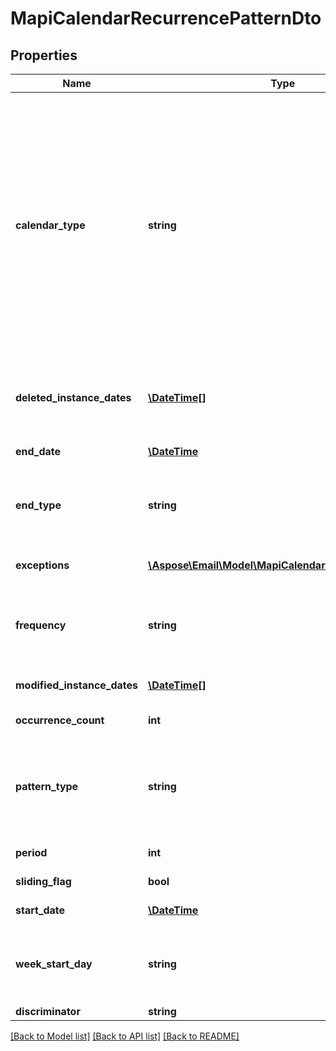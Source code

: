 # MapiCalendarRecurrencePatternDto

## Properties
Name | Type | Description | Notes
------------ | ------------- | ------------- | -------------
**calendar_type** | **string** | Enumerated the calendar type of the mapi recurrence Enum, available values: Default, CalGregorian, CalGregorianUs, CalJapan, CalTaiwan, CalKorea, CalHijri, CalThai, CalHebrew, CalGregorianMeFrench, CalGregorianArabic, CalGregorianXLitEnglish, CalGregorianXLitFrench, CalLunarJapanese, CalChineseLunar, CalSaka, CalLunarEtoChn, CalLunarEtoKor, CalLunarRokuyou, CalLunarKorean, CalUmAlQura | 
**deleted_instance_dates** | [**\DateTime[]**](\DateTime.md) | An array of dates, each of which is the original instance date of either a deleted instance or a modified instance for this recurrence. | [optional] 
**end_date** | [**\DateTime**](\DateTime.md) | End date of an item recurrence pattern. | 
**end_type** | **string** | Enumerates the ending type for the recurrence. Enum, available values: None, EndAfterDate, EndAfterNOccurrences, NeverEnd | 
**exceptions** | [**\Aspose\Email\Model\MapiCalendarExceptionInfoDto[]**](MapiCalendarExceptionInfoDto.md) | An exception specifies changes to an instance of a recurring series. | [optional] 
**frequency** | **string** | Enumerates mapi calendar recurrence frequency Enum, available values: None, Daily, Weekly, Monthly, Yearly | 
**modified_instance_dates** | [**\DateTime[]**](\DateTime.md) | An array of dates, each of which is the date of a modified instance. | [optional] 
**occurrence_count** | **int** | Number of occurrences in a recurrence. | 
**pattern_type** | **string** | Enumerates the mapi calendar recurrence pattern types Enum, available values: Day, Week, Month, MonthEnd, MonthNth, HjMonth, HjMonthNth, HjMonthEnd | 
**period** | **int** | Interval at which the meeting pattern repeats. | 
**sliding_flag** | **bool** | Defines whether pattern is sliding or not. | 
**start_date** | [**\DateTime**](\DateTime.md) | Start date of an item recurrence pattern. | 
**week_start_day** | **string** | Day of week Enum, available values: Sunday, Monday, Tuesday, Wednesday, Thursday, Friday, Saturday | 
**discriminator** | **string** |  | 



[[Back to Model list]](README.md#documentation-for-models) [[Back to API list]](README.md#documentation-for-api-endpoints) [[Back to README]](README.md)


